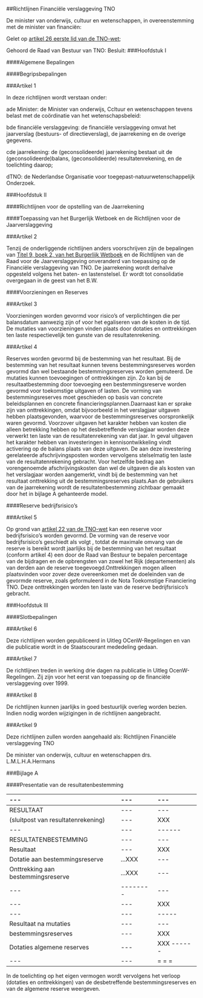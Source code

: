<meta http-equiv='Content-Type' content='text/html; charset=utf-8' />

##Richtlijnen Financiële verslaggeving TNO

De minister van onderwijs, cultuur en wetenschappen,
in overeenstemming met de minister van financiën:

Gelet op [artikel 26 eerste lid van de TNO-wet](../../../../../../wet/tno-wet/BWBR0003906/README.md);

Gehoord de Raad van Bestuur van TNO:
Besluit:
###Hoofdstuk I 

####Algemene Bepalingen

####Begripsbepalingen

###Artikel 1 

In deze richtlijnen wordt verstaan onder:

ade Minister: de Minister van onderwijs, Ccltuur en wetenschappen tevens belast met de coördinatie van het wetenschapsbeleid:

bde financiële verslaggeving: de financiële verslaggeving omvat het jaarverslag (bestuurs- of directieverslag), de jaarrekening en de overige gegevens.

cde jaarrekening: de (geconsolideerde) jaarrekening bestaat uit de (geconsolideerde)balans, (geconsolideerde) resultatenrekening, en de toelichting daarop;

dTNO: de Nederlandse Organisatie voor toegepast-natuurwetenschappelijk Onderzoek.

###Hoofdstuk II 

####Richtlijnen voor de opstelling van de Jaarrekening

####Toepassing van het Burgerlijk Wetboek en de Richtlijnen voor de Jaarverslaggeving

###Artikel 2 

Tenzij de onderliggende richtlijnen anders voorschrijven zijn de bepalingen van [Titel 9, boek 2, van het Burgerlijk Wetboek](../../../../../../wet/burgerlijk/wetboek/boek/2/BWBR0003045/README.md) en de Richtlijnen van de Raad voor de Jaarverslaggeving onveranderd van toepassing op de Financiële verslaggeving van TNO. De jaarrekening wordt derhalve opgesteld volgens het baten- en lastenstelsel. Er wordt tot consolidatie overgegaan in de geest van het B.W.

####Voorzieningen en Reserves

###Artikel 3 

Voorzieningen worden gevormd voor risico’s of verplichtingen die per balansdatum aanwezig zijn of voor het egaliseren van de kosten in de tijd. De mutaties van voorzieningen vinden plaats door dotaties en onttrekkingen ten laste respectievelijk ten gunste van de resultatenrekening.

###Artikel 4 

Reserves worden gevormd bij de bestemming van het resultaat. Bij de bestemming van het resultaat kunnen tevens bestemmingsreserves worden gevormd dan wel bestaande bestemmingsreserves worden gemuteerd. De mutaties kunnen toevoegingen of onttrekkingen zijn. Zo kan bij de resultaatbestemming door toevoeging een bestemmingsreserve worden gevormd voor toekomstige uitgaven of lasten. De vorming van bestemmingsreserves moet geschieden op basis van concrete beleidsplannen en concrete financieringsplannen.Daarnaast kan er sprake zijn van onttrekkingen, omdat bijvoorbeeld in het verslagjaar uitgaven hebben plaatsgevonden, waarvoor de bestemmingsreserves oorspronkelijk waren gevormd. Voorzover uitgaven het karakter hebben van kosten die alleen betrekking hebben op het desbetreffende verslagjaar worden deze verwerkt ten laste van de resultatenrekening van dat jaar. In geval uitgaven het karakter hebben van investeringen in kennisontwikkeling vindt activering op de balans plaats van deze uitgaven. De aan deze investering gerelateerde afschrijvingsposten worden vervolgens stelselmatig ten laste van de resultatenrekening gebracht. Voor hetzelfde bedrag aan vorengenoemde afschrijvingskosten dan wel de uitgaven die als kosten van het verslagjaar worden aangemerkt, vindt bij de bestemming van het resultaat onttrekking uit de bestemmingsreserves plaats.Aan de gebruikers van de jaarrekening wordt de resultatenbestemming zichtbaar gemaakt door het in bijlage A gehanteerde model.

####Reserve bedrijfsrisico’s

###Artikel 5 

Op grond van [artikel 22 van de TNO-wet](../../../../../../wet/tno-wet/BWBR0003906/README.md) kan een reserve voor bedrijfsrisico’s worden gevormd. De vorming van de reserve voor bedrijfsrisico’s geschiedt als volgt , totdat de maximale omvang van de reserve is bereikt wordt jaarlijks bij de bestemming van het resultaat (conform artikel 4) een door de Raad van Bestuur te bepalen percentage van de bijdragen en de opbrengsten van zowel het Rijk (departementen) als van derden aan de reserve toegevoegd.Onttrekkingen mogen alleen plaatsvinden voor zover deze overeenkomen met de doeleinden van de gevormde reserve, zoals geformuleerd in de Nota Toekomstige Financiering TNO. Deze onttrekkingen worden ten laste van de reserve bedrijfsrisico’s gebracht.

###Hoofdstuk III 

####Slotbepalingen

###Artikel 6 

Deze richtlijnen worden gepubliceerd in Uitleg OCenW-Regelingen en van die publicatie wordt in de Staatscourant mededeling gedaan.

###Artikel 7 

De richtlijnen treden in werking drie dagen na publicatie in Uitleg OcenW-Regelingen. Zij zijn voor het eerst van toepassing op de financiële verslaggeving over 1999.

###Artikel 8 

De richtlijnen kunnen jaarlijks in goed bestuurlijk overleg worden bezien. Indien nodig worden wijzigingen in de richtlijnen aangebracht.

###Artikel 9 

Deze richtlijnen zullen worden aangehaald als: Richtlijnen Financiële verslaggeving TNO

De 
minister van onderwijs, cultuur en wetenschappen
drs. L.M.L.H.A.Hermans

###Bijlage A 

####Presentatie van de resultatenbestemming

| --- | --- | --- |
|:---|:---|:---|
|RESULTAAT | --- | --- |
|(sluitpost van resultatenrekening) | --- |XXX |
| --- | --- |------ |
|RESULTATENBESTEMMING | --- | --- |
|Resultaat | --- |XXX |
|Dotatie aan bestemmingsreserve |...XXX | --- |
|Onttrekking aan bestemmingsreserve |...XXX | --- |
| --- |-------- | --- |
| --- | --- |XXX |
| --- | --- |----- |
|Resultaat na mutaties | --- | --- |
|bestemmingsreserves | --- |XXX |
|Dotaties algemene reserves | --- |XXX ------ |
| --- | --- |= = =  |

In de toelichting op het eigen vermogen wordt vervolgens het verloop (dotaties en onttrekkingen) van de desbetreffende bestemmingsreserves en van de algemene reserve weergeven.
